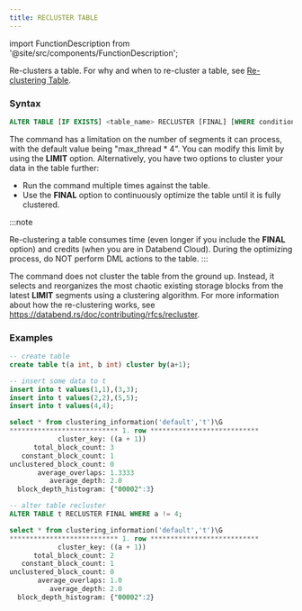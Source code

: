 ```yaml
---
title: RECLUSTER TABLE
---
```


import FunctionDescription from '@site/src/components/FunctionDescription';

<FunctionDescription description="Introduced: v1.2.25"/>

Re-clusters a table. For why and when to re-cluster a table, see [Re-clustering Table](index.md#re-clustering-table).

### Syntax

```sql
ALTER TABLE [IF EXISTS] <table_name> RECLUSTER [FINAL] [WHERE condition] [LIMIT <segment_count>]
```

The command has a limitation on the number of segments it can process, with the default value being "max_thread * 4". You can modify this limit by using the **LIMIT** option. Alternatively, you have two options to cluster your data in the table further:

- Run the command multiple times against the table.
- Use the **FINAL** option to continuously optimize the table until it is fully clustered.

:::note

Re-clustering a table consumes time (even longer if you include the **FINAL** option) and credits (when you are in Databend Cloud). During the optimizing process, do NOT perform DML actions to the table.
:::

The command does not cluster the table from the ground up. Instead, it selects and reorganizes the most chaotic existing storage blocks from the latest **LIMIT** segments using a clustering algorithm. For more information about how the re-clustering works, see https://databend.rs/doc/contributing/rfcs/recluster.

### Examples

```sql
-- create table
create table t(a int, b int) cluster by(a+1);

-- insert some data to t
insert into t values(1,1),(3,3);
insert into t values(2,2),(5,5);
insert into t values(4,4);

select * from clustering_information('default','t')\G
*************************** 1. row ***************************
            cluster_key: ((a + 1))
      total_block_count: 3
   constant_block_count: 1
unclustered_block_count: 0
       average_overlaps: 1.3333
          average_depth: 2.0
  block_depth_histogram: {"00002":3}

-- alter table recluster
ALTER TABLE t RECLUSTER FINAL WHERE a != 4;

select * from clustering_information('default','t')\G
*************************** 1. row ***************************
            cluster_key: ((a + 1))
      total_block_count: 2
   constant_block_count: 1
unclustered_block_count: 0
       average_overlaps: 1.0
          average_depth: 2.0
  block_depth_histogram: {"00002":2}
```